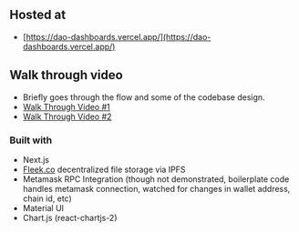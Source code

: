 ## Hosted at
* [https://dao-dashboards.vercel.app/](https://dao-dashboards.vercel.app/)

## Walk through video
* Briefly goes through the flow and some of the codebase design.
* [Walk Through Video #1](https://youtu.be/2Za83fB6WSw)
* [Walk Through Video #2](https://youtu.be/ydgVsG67xNE)

### Built with
* Next.js
* [Fleek.co](https://fleek.co) decentralized file storage via IPFS
* Metamask RPC Integration (though not demonstrated, boilerplate code handles metamask connection, watched for changes in wallet address, chain id, etc)
* Material UI
* Chart.js (react-chartjs-2)

